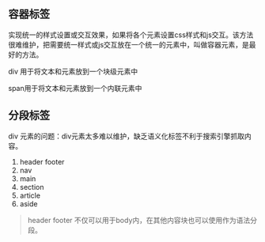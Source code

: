 ## 容器标签
实现统一的样式设置或交互效果，如果将各个元素设置css样式和js交互。该方法很难维护，把需要统一样式或js交互放在一个统一的元素中，叫做容器元素，是最好的方法。

div 用于将文本和元素放到一个块级元素中

span用于将文本和元素放到一个内联元素中

## 分段标签
div 元素的问题：div元素太多难以维护，缺乏语义化标签不利于搜索引擎抓取内容。

1. header footer
2. nav
3. main
4. section
5. article
6. aside

> header footer 不仅可以用于body内，在其他内容块也可以使用作为语法分段。